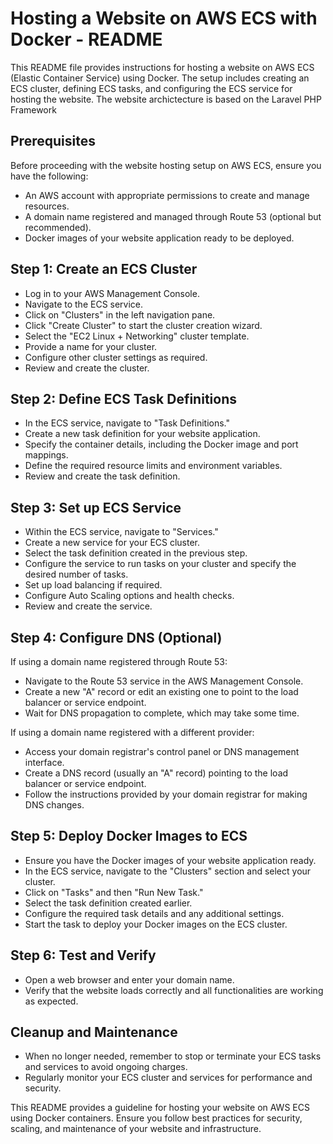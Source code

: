 # Hosting a Website on AWS ECS with Docker - README

This README file provides instructions for hosting a website on AWS ECS (Elastic Container Service) using Docker. The setup includes creating an ECS cluster, defining ECS tasks, and configuring the ECS service for hosting the website. The website archictecture is based on the Laravel PHP Framework

## Prerequisites

Before proceeding with the website hosting setup on AWS ECS, ensure you have the following:

- An AWS account with appropriate permissions to create and manage resources.
- A domain name registered and managed through Route 53 (optional but recommended).
- Docker images of your website application ready to be deployed.

## Step 1: Create an ECS Cluster

- Log in to your AWS Management Console.
- Navigate to the ECS service.
- Click on "Clusters" in the left navigation pane.
- Click "Create Cluster" to start the cluster creation wizard.
- Select the "EC2 Linux + Networking" cluster template.
- Provide a name for your cluster.
- Configure other cluster settings as required.
- Review and create the cluster.

## Step 2: Define ECS Task Definitions

- In the ECS service, navigate to "Task Definitions."
- Create a new task definition for your website application.
- Specify the container details, including the Docker image and port mappings.
- Define the required resource limits and environment variables.
- Review and create the task definition.

## Step 3: Set up ECS Service

- Within the ECS service, navigate to "Services."
- Create a new service for your ECS cluster.
- Select the task definition created in the previous step.
- Configure the service to run tasks on your cluster and specify the desired number of tasks.
- Set up load balancing if required.
- Configure Auto Scaling options and health checks.
- Review and create the service.

## Step 4: Configure DNS (Optional)

If using a domain name registered through Route 53:

- Navigate to the Route 53 service in the AWS Management Console.
- Create a new "A" record or edit an existing one to point to the load balancer or service endpoint.
- Wait for DNS propagation to complete, which may take some time.

If using a domain name registered with a different provider:

- Access your domain registrar's control panel or DNS management interface.
- Create a DNS record (usually an "A" record) pointing to the load balancer or service endpoint.
- Follow the instructions provided by your domain registrar for making DNS changes.

## Step 5: Deploy Docker Images to ECS

- Ensure you have the Docker images of your website application ready.
- In the ECS service, navigate to the "Clusters" section and select your cluster.
- Click on "Tasks" and then "Run New Task."
- Select the task definition created earlier.
- Configure the required task details and any additional settings.
- Start the task to deploy your Docker images on the ECS cluster.

## Step 6: Test and Verify

- Open a web browser and enter your domain name.
- Verify that the website loads correctly and all functionalities are working as expected.

## Cleanup and Maintenance

- When no longer needed, remember to stop or terminate your ECS tasks and services to avoid ongoing charges.
- Regularly monitor your ECS cluster and services for performance and security.

This README provides a guideline for hosting your website on AWS ECS using Docker containers. Ensure you follow best practices for security, scaling, and maintenance of your website and infrastructure.
